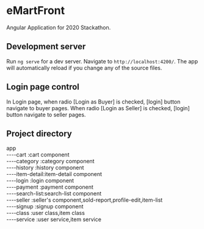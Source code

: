 # eMartFront

Angular Application for 2020 Stackathon.

## Development server

Run `ng serve` for a dev server. Navigate to `http://localhost:4200/`. The app will automatically reload if you change any of the source files.

## Login page control

In Login page, when radio [Login as Buyer] is checked, [login] button navigate to buyer pages.
When radio [Login as Seller] is checked, [login] button navigate to seller pages.

## Project directory

app  
 ----cart	:cart component  
 ----category	:category component  
 ----history	:history component  
 ----item-detail:item-detail component  
 ----login	:login component  
 ----payment	:payment component  
 ----search-list:search-list component  
 ----seller	:seller's component,sold-report,profile-edit,item-list  
 ----signup	:signup component  
 ----class	:user class,item class   
 ----service	:user service,item service   
     